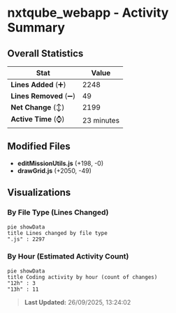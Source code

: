 # nxtqube_webapp - Activity Summary 

## Overall Statistics

| Stat                   | Value                                                             |
| ---------------------- | ----------------------------------------------------------------- |
| **Lines Added** (➕)   | 2248                                          |
| **Lines Removed** (➖) | 49                                        |
| **Net Change** (↕)    | 2199                |
| **Active Time** (⌚)   | 23 minutes |


## Modified Files
- **editMissionUtils.js** (+198, -0)
- **drawGrid.js** (+2050, -49)

## Visualizations

### By File Type (Lines Changed)

```mermaid
pie showData
title Lines changed by file type
".js" : 2297
```

### By Hour (Estimated Activity Count)

```mermaid
pie showData
title Coding activity by hour (count of changes)
"12h" : 3
"13h" : 11
```


> **Last Updated:** 26/09/2025, 13:24:02
